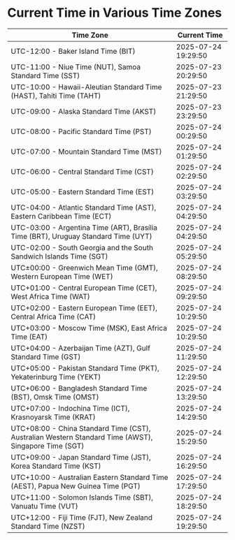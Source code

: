 # Current Time in Various Time Zones

| Time Zone | Current Time |
|-----------|--------------|
| UTC-12:00 - Baker Island Time (BIT) | 2025-07-24 19:29:50 |
| UTC-11:00 - Niue Time (NUT), Samoa Standard Time (SST) | 2025-07-23 20:29:50 |
| UTC-10:00 - Hawaii-Aleutian Standard Time (HAST), Tahiti Time (TAHT) | 2025-07-23 21:29:50 |
| UTC-09:00 - Alaska Standard Time (AKST) | 2025-07-23 23:29:50 |
| UTC-08:00 - Pacific Standard Time (PST) | 2025-07-24 00:29:50 |
| UTC-07:00 - Mountain Standard Time (MST) | 2025-07-24 01:29:50 |
| UTC-06:00 - Central Standard Time (CST) | 2025-07-24 02:29:50 |
| UTC-05:00 - Eastern Standard Time (EST) | 2025-07-24 03:29:50 |
| UTC-04:00 - Atlantic Standard Time (AST), Eastern Caribbean Time (ECT) | 2025-07-24 04:29:50 |
| UTC-03:00 - Argentina Time (ART), Brasília Time (BRT), Uruguay Standard Time (UYT) | 2025-07-24 04:29:50 |
| UTC-02:00 - South Georgia and the South Sandwich Islands Time (SGT) | 2025-07-24 05:29:50 |
| UTC±00:00 - Greenwich Mean Time (GMT), Western European Time (WET) | 2025-07-24 08:29:50 |
| UTC+01:00 - Central European Time (CET), West Africa Time (WAT) | 2025-07-24 09:29:50 |
| UTC+02:00 - Eastern European Time (EET), Central Africa Time (CAT) | 2025-07-24 10:29:50 |
| UTC+03:00 - Moscow Time (MSK), East Africa Time (EAT) | 2025-07-24 10:29:50 |
| UTC+04:00 - Azerbaijan Time (AZT), Gulf Standard Time (GST) | 2025-07-24 11:29:50 |
| UTC+05:00 - Pakistan Standard Time (PKT), Yekaterinburg Time (YEKT) | 2025-07-24 12:29:50 |
| UTC+06:00 - Bangladesh Standard Time (BST), Omsk Time (OMST) | 2025-07-24 13:29:50 |
| UTC+07:00 - Indochina Time (ICT), Krasnoyarsk Time (KRAT) | 2025-07-24 14:29:50 |
| UTC+08:00 - China Standard Time (CST), Australian Western Standard Time (AWST), Singapore Time (SGT) | 2025-07-24 15:29:50 |
| UTC+09:00 - Japan Standard Time (JST), Korea Standard Time (KST) | 2025-07-24 16:29:50 |
| UTC+10:00 - Australian Eastern Standard Time (AEST), Papua New Guinea Time (PGT) | 2025-07-24 17:29:50 |
| UTC+11:00 - Solomon Islands Time (SBT), Vanuatu Time (VUT) | 2025-07-24 18:29:50 |
| UTC+12:00 - Fiji Time (FJT), New Zealand Standard Time (NZST) | 2025-07-24 19:29:50 |
